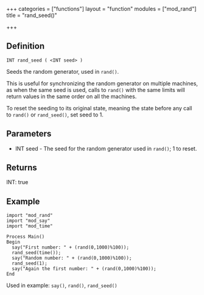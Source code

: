 +++
categories = ["functions"]
layout = "function"
modules = ["mod_rand"]
title = "rand_seed()"

+++

## Definition

    INT rand_seed ( <INT seed> )

Seeds the random generator, used in `rand()`.

This is useful for synchronizing the random generator on multiple machines, as when the same seed is used, calls to `rand()` with the same limits will return values in the same order on all the machines.

To reset the seeding to its original state, meaning the state before any call to `rand()` or `rand_seed()`, set seed to 1.

## Parameters

- INT seed  - The seed for the random generator used in `rand()`; 1 to reset.

## Returns

INT: true

## Example

```
import "mod_rand"
import "mod_say"
import "mod_time"

Process Main()
Begin
  say("First number: " + (rand(0,1000)%100));
  rand_seed(time());
  say("Random number: " + (rand(0,1000)%100));
  rand_seed(1);
  say("Again the first number: " + (rand(0,1000)%100));
End
```

Used in example: `say()`, `rand()`, `rand_seed()`
